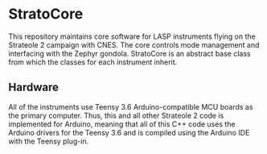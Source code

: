# StratoCore

This repository maintains core software for LASP instruments flying on the Strateole 2 campaign with CNES. The core controls mode management and interfacing with the Zephyr gondola. StratoCore is an abstract base class from which the classes for each instrument inherit.

## Hardware

All of the instruments use Teensy 3.6 Arduino-compatible MCU boards as the primary computer. Thus, this and all other Strateole 2 code is implemented for Arduino, meaning that all of this C++ code uses the Arduino drivers for the Teensy 3.6 and is compiled using the Arduino IDE with the Teensy plug-in.
